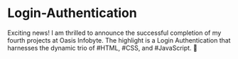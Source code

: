 # Login-Authentication
Exciting news! I am thrilled to announce the successful completion of my fourth projects at Oasis Infobyte. The highlight is a Login Authentication that harnesses the dynamic trio of #HTML, #CSS, and #JavaScript. 🎉
